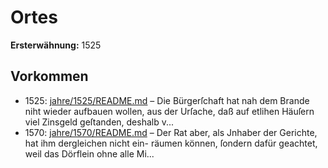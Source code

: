 # Ortes

**Ersterwähnung:** 1525

## Vorkommen
- 1525: [jahre/1525/README.md](../jahre/1525/README.md) – Die Bürgerſchaft hat nah dem Brande niht wieder
aufbauen wollen, aus der Urſache, daß auf etlihen Häuſern
viel Zinsgeld geſtanden, deshalb v...
- 1570: [jahre/1570/README.md](../jahre/1570/README.md) – Der Rat aber,
als Jnhaber der Gerichte, hat ihm dergleichen nicht ein-
räumen können, ſondern dafür geachtet, weil das Dörflein
ohne alle Mi...

